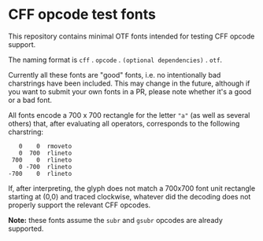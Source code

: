 # CFF opcode test fonts

This repository contains minimal OTF fonts intended for testing CFF opcode support.

The naming format is `cff` . `opcode` . `(optional dependencies)` . `otf`.

Currently all these fonts are "good" fonts, i.e. no intentionally bad charstrings
have been included. This may change in the future, although if you want to submit
your own fonts in a PR, please note whether it's a good or a bad font.

All fonts encode a 700 x 700  rectangle for the letter `"a"` (as well as several
others) that, after evaluating all operators, corresponds to the following charstring:

```
   0    0  rmoveto
   0  700  rlineto
 700    0  rlineto
   0 -700  rlineto
-700    0  rlineto
```

If, after interpreting, the glyph does not match a 700x700 font unit rectangle 
starting at (0,0) and traced clockwise, whatever did the decoding does not
properly support the relevant CFF opcodes.

**Note:** these fonts assume the `subr` and `gsubr` opcodes are already supported.
